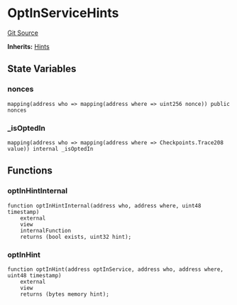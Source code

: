 # OptInServiceHints
[Git Source](https://github.com/symbioticfi/core/blob/34733e78ecb0c08640f857df155aa6d467dd9462/src/contracts/hints/OptInServiceHints.sol)

**Inherits:**
[Hints](/Users/andreikorokhov/symbiotic/core/docs/autogen/src/src/contracts/hints/Hints.sol/abstract.Hints.md)


## State Variables
### nonces

```solidity
mapping(address who => mapping(address where => uint256 nonce)) public nonces
```


### _isOptedIn

```solidity
mapping(address who => mapping(address where => Checkpoints.Trace208 value)) internal _isOptedIn
```


## Functions
### optInHintInternal


```solidity
function optInHintInternal(address who, address where, uint48 timestamp)
    external
    view
    internalFunction
    returns (bool exists, uint32 hint);
```

### optInHint


```solidity
function optInHint(address optInService, address who, address where, uint48 timestamp)
    external
    view
    returns (bytes memory hint);
```

